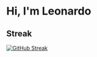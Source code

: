 # Hi, I'm Leonardo

## Streak
[![GitHub Streak](https://streak-stats.demolab.com/?user=LeonardoRubuz&theme=dark)](https://git.io/streak-stats)
